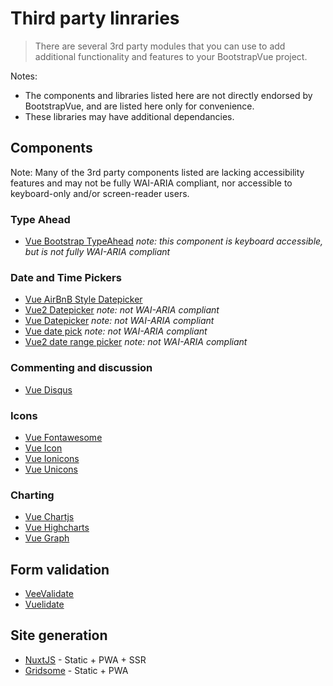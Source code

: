 # Third party linraries

> There are several 3rd party modules that you can use to add additional functionality and features
> to your BootstrapVue project.

Notes:
- The components and libraries listed here are not directly endorsed by BootstrapVue, and are listed
  here only for convenience.
- These libraries may have additional dependancies.

## Components

Note: Many of the 3rd party components listed are lacking accessibility features and may not be fully
WAI-ARIA compliant, nor accessible to keyboard-only and/or screen-reader users.

### Type Ahead

- [Vue Bootstrap TypeAhead](https://github.com/alexurquhart/vue-bootstrap-typeahead) _note:
  this component is keyboard accessible, but is not fully WAI-ARIA compliant_

### Date and Time Pickers

- [Vue AirBnB Style Datepicker](https://mikaeledebro.gitbooks.io/vue-airbnb-style-datepicker/)
- [Vue2 Datepicker](https://mengxiong10.github.io/vue2-datepicker/) _note: not WAI-ARIA compliant_
- [Vue Datepicker](https://livelybone.github.io/vue/vue-datepicker/) _note: not WAI-ARIA compliant_
- [Vue date pick](https://dbrekalo.github.io/vue-date-pick/) _note: not WAI-ARIA compliant_
- [Vue2 date range picker](https://innologica.github.io/vue2-daterange-picker/) _note: not WAI-ARIA
  compliant_

### Commenting and discussion

- [Vue Disqus](https://github.com/ktquez/vue-disqus)

### Icons

- [Vue Fontawesome](https://fontawesome.com/how-to-use/on-the-web/using-with/vuejs)
- [Vue Icon](https://github.com/qinshenxue/vue-icon)
- [Vue Ionicons](https://mazipan.github.io/vue-ionicons/)
- [Vue Unicons](https://antonreshetov.github.io/vue-unicons/)

### Charting

- [Vue Chartjs](https://vue-chartjs.org/)
- [Vue Highcharts](https://github.com/weizhenye/vue-highcharts)
- [Vue Graph](https://github.com/juijs/vue-graph)

## Form validation

- [VeeValidate](https://logaretm.github.io/vee-validate/)
- [Vuelidate](https://github.com/vuelidate/vuelidate/)

## Site generation

- [NuxtJS](https://nuxtjs.org) - Static + PWA + SSR
- [Gridsome](https://gridsome.org) - Static + PWA
